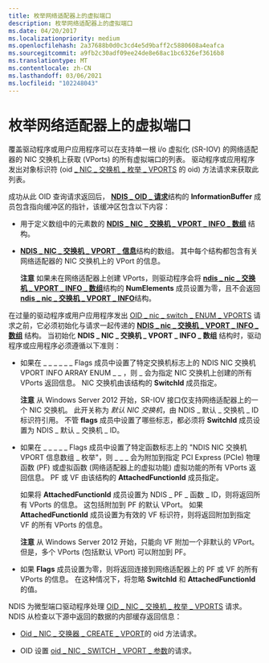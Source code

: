 ```yaml
---
title: 枚举网络适配器上的虚拟端口
description: 枚举网络适配器上的虚拟端口
ms.date: 04/20/2017
ms.localizationpriority: medium
ms.openlocfilehash: 2a37688b0d0c3cd4e5d9baff2c5880608a4eafca
ms.sourcegitcommit: a9fb2c30adf09ee24de8e68ac1bc6326ef3616b8
ms.translationtype: MT
ms.contentlocale: zh-CN
ms.lasthandoff: 03/06/2021
ms.locfileid: "102248043"
---
```

# <a name="enumerating-virtual-ports-on-a-network-adapter"></a>枚举网络适配器上的虚拟端口


覆盖驱动程序或用户应用程序可以在支持单一根 i/o 虚拟化 (SR-IOV) 的网络适配器的 NIC 交换机上获取 (VPorts) 的所有虚拟端口的列表。 驱动程序或应用程序发出对象标识符 (oid [ \_ NIC \_ 交换机 \_ 枚举 \_ VPORTS](./oid-nic-switch-enum-vports.md) 的 oid) 方法请求来获取此列表。

成功从此 OID 查询请求返回后， [**NDIS \_ OID \_ 请求**](/windows-hardware/drivers/ddi/oidrequest/ns-oidrequest-ndis_oid_request)结构的 **InformationBuffer** 成员包含指向缓冲区的指针，该缓冲区包含以下内容：

-   用于定义数组中的元素数的 [**NDIS \_ NIC \_ 交换机 \_ VPORT \_ INFO \_ 数组**](/windows-hardware/drivers/ddi/ntddndis/ns-ntddndis-_ndis_nic_switch_vport_info_array) 结构。

-   [**NDIS \_ NIC \_ 交换机 \_ VPORT \_ 信息**](/windows-hardware/drivers/ddi/ntddndis/ns-ntddndis-_ndis_nic_switch_vport_info)结构的数组。 其中每个结构都包含有关网络适配器的 NIC 交换机上的 VPort 的信息。

    **注意** 如果未在网络适配器上创建 VPorts，则驱动程序会将 [**ndis \_ nic \_ 交换机 \_ VPORT \_ INFO \_ 数组**](/windows-hardware/drivers/ddi/ntddndis/ns-ntddndis-_ndis_nic_switch_vport_info_array)结构的 **NumElements** 成员设置为零，且不会返回 [**ndis \_ nic \_ 交换机 \_ VPORT \_ INFO**](/windows-hardware/drivers/ddi/ntddndis/ns-ntddndis-_ndis_nic_switch_vport_info)结构。

     

在过量的驱动程序或用户应用程序发出 [OID \_ nic \_ switch \_ ENUM \_ VPORTS](./oid-nic-switch-enum-vports.md) 请求之前，它必须初始化与请求一起传递的 [**NDIS \_ nic \_ 交换机 \_ VPORT \_ INFO \_ 数组**](/windows-hardware/drivers/ddi/ntddndis/ns-ntddndis-_ndis_nic_switch_vport_info_array) 结构。 当初始化 **NDIS \_ NIC \_ 交换机 \_ VPORT \_ INFO \_ 数组** 结构时，驱动程序或应用程序必须遵循以下准则：

-   如果在 \_ \_ \_ \_ \_ \_ Flags 成员中设置了特定交换机标志上的 NDIS NIC 交换机 VPORT INFO ARRAY ENUM \_ \_ ，则 \_ 会为指定 NIC 交换机上创建的所有 VPorts 返回信息。  NIC 交换机由该结构的 **SwitchId** 成员指定。

    **注意**  从 Windows Server 2012 开始，SR-IOV 接口仅支持网络适配器上的一个 NIC 交换机。 此开关称为 *默认 NIC 交换机*，由 NDIS \_ 默认 \_ 交换机 \_ ID 标识符引用。 不管 **flags** 成员中设置了哪些标志，都必须将 **SwitchId** 成员设置为 NDIS \_ 默认 \_ 交换机 \_ ID。

     

-   如果在 \_ \_ \_ \_ \_ Flags 成员中设置了特定函数标志上的 "NDIS NIC 交换机 VPORT 信息数组 \_ 枚举"，则 \_ \_ \_ 会为附加到指定 PCI Express (PCIe) 物理函数 (PF) 或虚拟函数 (网络适配器上的虚拟功能) 虚拟功能的所有 VPorts 返回信息。  PF 或 VF 由该结构的 **AttachedFunctionId** 成员指定。

    如果将 **AttachedFunctionId** 成员设置为 NDIS \_ PF \_ 函数 \_ ID，则将返回所有 VPorts 的信息。 这包括附加到 PF 的默认 VPort。 如果 **AttachedFunctionId** 成员设置为有效的 VF 标识符，则将返回附加到指定 VF 的所有 VPorts 的信息。

    **注意**  从 Windows Server 2012 开始，只能向 VF 附加一个非默认的 VPort。 但是，多个 VPorts (包括默认 VPort) 可以附加到 PF。

     

-   如果 **Flags** 成员设置为零，则将返回连接到网络适配器上的 PF 或 VF 的所有 VPorts 的信息。 在这种情况下，将忽略 **SwitchId** 和 **AttachedFunctionId** 的值。

NDIS 为微型端口驱动程序处理 [OID \_ NIC \_ 交换机 \_ 枚举 \_ VPORTS](./oid-nic-switch-enum-vports.md) 请求。 NDIS 从检查以下源中返回的数据的内部缓存返回信息：

-   [Oid \_ NIC \_ 交换器 \_ CREATE \_ VPORT](./oid-nic-switch-create-vport.md)的 oid 方法请求。

-   OID 设置 [oid \_ NIC \_ SWITCH \_ VPORT \_ 参数](./oid-nic-switch-vport-parameters.md)的请求。

 

